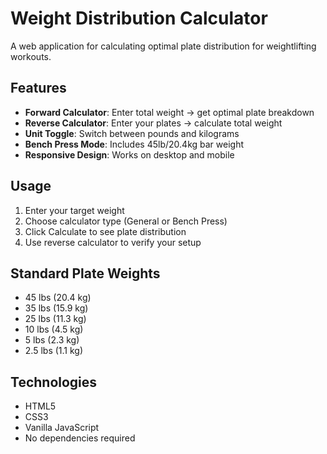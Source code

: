 # Weight Distribution Calculator

A web application for calculating optimal plate distribution for weightlifting workouts.

## Features

- **Forward Calculator**: Enter total weight → get optimal plate breakdown
- **Reverse Calculator**: Enter your plates → calculate total weight
- **Unit Toggle**: Switch between pounds and kilograms
- **Bench Press Mode**: Includes 45lb/20.4kg bar weight
- **Responsive Design**: Works on desktop and mobile

## Usage

1. Enter your target weight
2. Choose calculator type (General or Bench Press)
3. Click Calculate to see plate distribution
4. Use reverse calculator to verify your setup

## Standard Plate Weights

- 45 lbs (20.4 kg)
- 35 lbs (15.9 kg)
- 25 lbs (11.3 kg)
- 10 lbs (4.5 kg)
- 5 lbs (2.3 kg)
- 2.5 lbs (1.1 kg)

## Technologies

- HTML5
- CSS3
- Vanilla JavaScript
- No dependencies required 